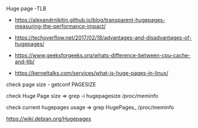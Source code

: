 Huge page -TLB
  * https://alexandrnikitin.github.io/blog/transparent-hugepages-measuring-the-performance-impact/
  * https://techoverflow.net/2017/02/18/advantages-and-disadvantages-of-hugepages/
  * https://www.geeksforgeeks.org/whats-difference-between-cpu-cache-and-tlb/

  * https://kerneltalks.com/services/what-is-huge-pages-in-linux/
  
   check page size - getconf PAGESIZE

   check Huge Page size =>  grep -i hugepagesize /proc/meminfo

   check current hugepages usage => grep HugePages_ /proc/meminfo
   
    
  https://wiki.debian.org/Hugepages
  
  

